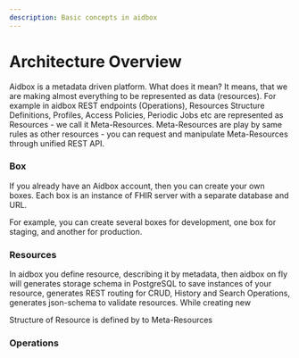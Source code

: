 ```yaml
---
description: Basic concepts in aidbox
---
```


# Architecture Overview

Aidbox is a metadata driven platform. What does it mean? It means, that we are making almost everything to be represented as data \(resources\). For example in aidbox REST endpoints \(Operations\), Resources Structure Definitions, Profiles, Access Policies, Periodic Jobs etc are represented as Resources - we call it Meta-Resources. Meta-Resources are play by same rules as other resources  - you can request and manipulate Meta-Resources through unified REST API. 

### Box

If you already have an Aidbox account, then you can create your own boxes. Each box is an instance of FHIR server with a separate database and URL.

For example, you can create several boxes for development, one box for staging, and another for production.

### Resources

In aidbox you define resource, describing it by metadata, then aidbox on fly will generates storage schema in PostgreSQL to save instances of your resource, generates REST routing for CRUD, History and Search Operations, generates json-schema to validate resources. While creating new 

Structure of Resource is defined by to Meta-Resources

### Operations



